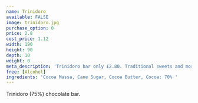 ```yaml
---
name: Trinidoro
available: FALSE
image: trinidoro.jpg
purchase_option: 0
price: 2.8
cost_price: 1.12
width: 190
height: 90
depth: 10
weight: 0
meta_description: 'Trinidoro bar only £2.80. Traditional sweets and more at Humbugs Confectionery Store. Specialists in satisfying your sweet tooth!'
free: [Alcohol]
ingredients: 'Cocoa Massa, Cane Sugar, Cocoa Butter, Cocoa: 70% '
---
```

Trinidoro (75%) chocolate bar.